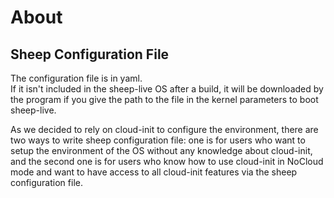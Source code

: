 # About

## Sheep Configuration File

The configuration file is in yaml.   
If it isn't included in the sheep-live OS after a build, it will be downloaded by the program if you give the path to the file in the kernel parameters to boot sheep-live.

As we decided to rely on cloud-init to configure the environment, there are two ways to write sheep configuration file: one is for users who want to setup the environment of the OS without any knowledge about cloud-init, and the second one is for users who know how to use cloud-init in NoCloud mode and want to have access to all cloud-init features via the sheep configuration file.
